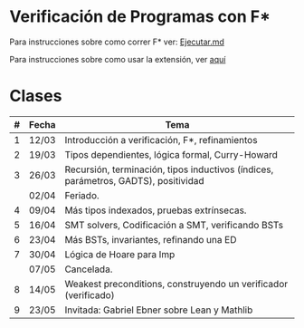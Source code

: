 Verificación de Programas con F\*
=================================

Para instrucciones sobre como correr F* ver: [Ejecutar.md](./Ejecutar.md)

Para instrucciones sobre como usar la extensión, ver [aquí](https://github.com/FStarLang/fstar-vscode-assistant?tab=readme-ov-file#basic-navigation)

Clases
======

| # |  Fecha     | Tema                        |
|---|------------|-----------------------------|
| 1 | 12/03 | Introducción a verificación, F*, refinamientos
| 2 | 19/03 | Tipos dependientes, lógica formal, Curry-Howard
| 3 | 26/03 | Recursión, terminación, tipos inductivos (índices, parámetros, GADTS), positividad
|   | 02/04 | Feriado. 
| 4 | 09/04 | Más tipos indexados, pruebas extrínsecas.
| 5 | 16/04 | SMT solvers, Codificación a SMT, verificando BSTs
| 6 | 23/04 | Más BSTs, invariantes, refinando una ED
| 7 | 30/04 | Lógica de Hoare para Imp
|   | 07/05 | Cancelada.
| 8 | 14/05 | Weakest preconditions, construyendo un verificador (verificado)
| 9 | 23/05 | Invitada: Gabriel Ebner sobre Lean y Mathlib
